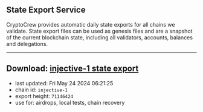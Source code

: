 ## State Export Service
CryptoCrew provides automatic daily state exports for all chains we validate. State export files can be used as genesis files and are a snapshot of the current blockchain state, including all validators, accounts, balances and delegations.

---
**Download: [injective-1 state export](https://dl-eu2.ccvalidators.com/SERVICE/injective/injective-1_export_71146424.json)**
---

- last updated: Fri May 24 2024 06:21:25
- chain id: `injective-1`
- export height: `71146424`
- use for: airdrops, local tests, chain recovery
